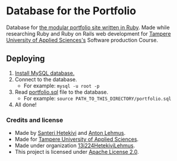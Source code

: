 # Database for the Portfolio
Database for [the modular portfolio site written in Ruby](https://github.com/13i224HetekiviLehmus/Portfolio).
Made while researching Ruby and Ruby on Rails web development for [Tampere University of Applied Sciences's](http://www.tamk.fi/web/tamken) Software production Course.

## Deploying  

1. [Install MySQL database.](http://dev.mysql.com/doc/refman/en/installing.html)
1. Connect to the database.
    * For example: ```mysql -u root -p```
1. Read [portfolio.sql](https://raw.githubusercontent.com/13i224HetekiviLehmus/Portfolio/master/database/portfolio.sql) file to the database.
    * For example: ```source PATH_TO_THIS_DIRECTORY/portfolio.sql```
1. All done!

### Credits and license

* Made by [Santeri Hetekivi](https://github.com/SanteriHetekivi) and [Anton Lehmus](https://github.com/AntonLehmus).
* Made for [Tampere University of Applied Sciences](http://www.tamk.fi/web/tamken).
* Made under organization [13i224HetekiviLehmus](https://github.com/13i224HetekiviLehmus).
* This project is licensed under [Apache License 2.0](https://raw.githubusercontent.com/13i224HetekiviLehmus/Portfolio/master/LICENSE).